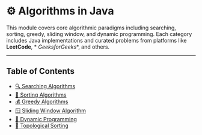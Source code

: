 # ⚙️ Algorithms in Java

This module covers core algorithmic paradigms including searching, sorting, greedy, sliding window, and dynamic
programming. Each category includes Java implementations and curated problems from platforms like **LeetCode**, *
*GeeksforGeeks**, and others.

---

## Table of Contents

- [🔍 Searching Algorithms](./Searching.md)
- [🔢 Sorting Algorithms](./Sorting.md)
- [💰 Greedy Algorithms](./GreedyAlgo.md)
- [🪟 Sliding Window Algorithm](./SlidingWindowAlgo.md)
- [🧠 Dynamic Programming](./DynamicProgramming.md)
- [🔢 Topological Sorting](./TopologicalSorting.md)